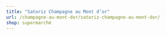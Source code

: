 ```yaml
---
title: "Satoriz Champagne au Mont d’or"
url: /champagne-au-mont-dor/satoriz-champagne-au-mont-dor/
shop: supermarché
---
```

